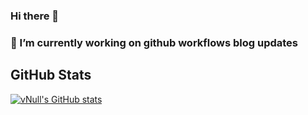 ### Hi there 👋
### 🔭 I’m currently working on github workflows blog updates

## GitHub Stats
[![vNull's GitHub stats](https://github-readme-stats.vercel.app/api?username=devnull-hu&count_private=true&show_icons=true&theme=dark)](https://github.com/anuraghazra/github-readme-stats)


<!--
**devnull-hub/devnull-hub** is a ✨ _special_ ✨ repository because its `README.md` (this file) appears on your GitHub profile.

Here are some ideas to get you started:

- 🔭 I’m currently working on ...
- 🌱 I’m currently learning ...
- 👯 I’m looking to collaborate on ...
- 🤔 I’m looking for help with ...
- 💬 Ask me about ...
- 📫 How to reach me: ...
- 😄 Pronouns: ...
- ⚡ Fun fact: ...
-->
